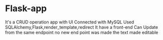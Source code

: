 # Flask-app
It's a CRUD operation app with UI 
Connected with MySQL 
Used SQLAlchemy,Flask,render_template,redirect
It have a front-end
Can Update from the same endpoint no new end point was made the text made editable 
